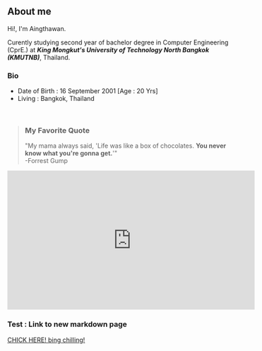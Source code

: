 ## About me

Hi!, I'm Aingthawan.

Curently studying second year of bachelor degree in Computer Engineering (CprE.)
at ***King Mongkut's University of Technology North Bangkok (KMUTNB)***, Thailand.

### Bio

- Date of Birth : 16 September 2001 [Age : 20 Yrs]
- Living : Bangkok, Thailand 

<br/>

>### My Favorite Quote
>
>"My mama always said, 'Life was like a box of chocolates. **You never know what you're gonna get.**'" \
>-Forrest Gump
<iframe width="560" height="315" src="https://www.youtube.com/watch?v=egkrxkiUnoo" title="YouTube video player" frameborder="0" allow="accelerometer; autoplay; clipboard-write; encrypted-media; gyroscope; picture-in-picture" allowfullscreen></iframe>


### Test : Link to new markdown page
[CHICK HERE! bing chilling!](another-page.md)
